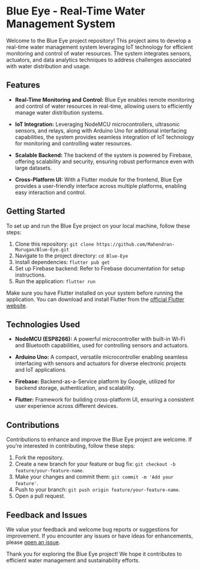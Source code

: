 # Blue Eye - Real-Time Water Management System

Welcome to the Blue Eye project repository! This project aims to develop a real-time water management system leveraging IoT technology for efficient monitoring and control of water resources. The system integrates sensors, actuators, and data analytics techniques to address challenges associated with water distribution and usage.

## Features

- **Real-Time Monitoring and Control:** Blue Eye enables remote monitoring and control of water resources in real-time, allowing users to efficiently manage water distribution systems.
  
- **IoT Integration:** Leveraging NodeMCU microcontrollers, ultrasonic sensors, and relays, along with Arduino Uno for additional interfacing capabilities, the system provides seamless integration of IoT technology for monitoring and controlling water resources.
  
- **Scalable Backend:** The backend of the system is powered by Firebase, offering scalability and security, ensuring robust performance even with large datasets.
  
- **Cross-Platform UI:** With a Flutter module for the frontend, Blue Eye provides a user-friendly interface across multiple platforms, enabling easy interaction and control.

## Getting Started

To set up and run the Blue Eye project on your local machine, follow these steps:

1. Clone this repository: `git clone https://github.com/Mahendran-Murugan/Blue-Eye.git`
2. Navigate to the project directory: `cd Blue-Eye`
3. Install dependencies: `flutter pub get`
4. Set up Firebase backend: Refer to Firebase documentation for setup instructions.
5. Run the application: `flutter run`

Make sure you have Flutter installed on your system before running the application. You can download and install Flutter from the [official Flutter website](https://flutter.dev/docs/get-started/install).

## Technologies Used

- **NodeMCU (ESP8266):** A powerful microcontroller with built-in Wi-Fi and Bluetooth capabilities, used for controlling sensors and actuators.
  
- **Arduino Uno:** A compact, versatile microcontroller enabling seamless interfacing with sensors and actuators for diverse electronic projects and IoT applications.
  
- **Firebase:** Backend-as-a-Service platform by Google, utilized for backend storage, authentication, and scalability.
  
- **Flutter:** Framework for building cross-platform UI, ensuring a consistent user experience across different devices.

## Contributions

Contributions to enhance and improve the Blue Eye project are welcome. If you're interested in contributing, follow these steps:

1. Fork the repository.
2. Create a new branch for your feature or bug fix: `git checkout -b feature/your-feature-name`.
3. Make your changes and commit them: `git commit -m 'Add your feature'`.
4. Push to your branch: `git push origin feature/your-feature-name`.
5. Open a pull request.

## Feedback and Issues

We value your feedback and welcome bug reports or suggestions for improvement. If you encounter any issues or have ideas for enhancements, please [open an issue](https://github.com/Mahendran-Murugan/Blue-Eye/issues).

Thank you for exploring the Blue Eye project! We hope it contributes to efficient water management and sustainability efforts.
